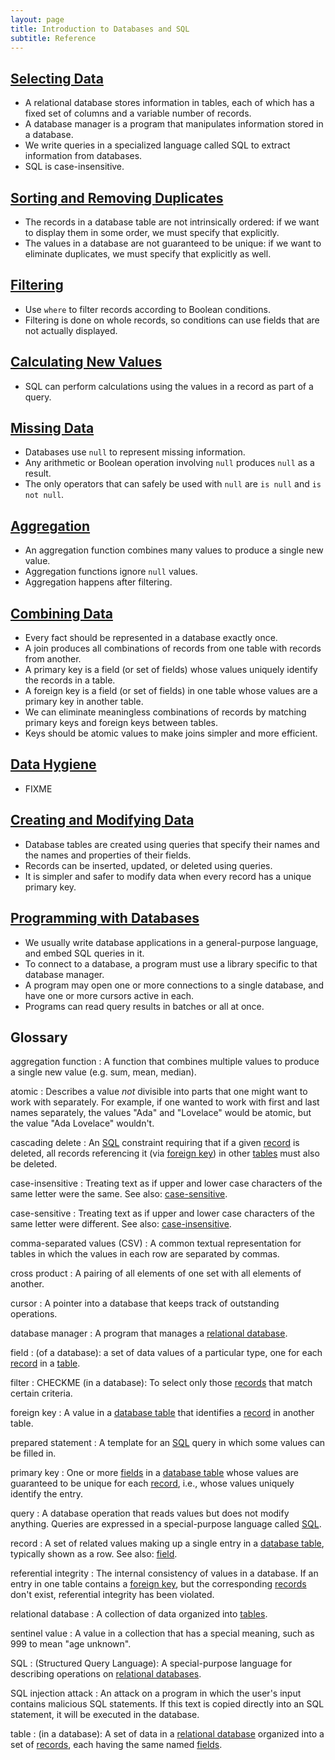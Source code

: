 ```yaml
---
layout: page
title: Introduction to Databases and SQL
subtitle: Reference
---
```

## [Selecting Data](01-select.html)

*   A relational database stores information in tables,
    each of which has a fixed set of columns and a variable number of records.
*   A database manager is a program that manipulates information stored in a database.
*   We write queries in a specialized language called SQL to extract information from databases.
*   SQL is case-insensitive.

## [Sorting and Removing Duplicates](02-sort-dup.html)
 
*   The records in a database table are not intrinsically ordered:
    if we want to display them in some order,
    we must specify that explicitly.
*   The values in a database are not guaranteed to be unique:
    if we want to eliminate duplicates,
    we must specify that explicitly as well.

## [Filtering](03-filter.html)

*   Use `where` to filter records according to Boolean conditions.
*   Filtering is done on whole records,
    so conditions can use fields that are not actually displayed.

## [Calculating New Values](04-calc.htl)

*   SQL can perform calculations using the values in a record as part of a query.

## [Missing Data](05-null.html)

*   Databases use `null` to represent missing information.
*   Any arithmetic or Boolean operation involving `null` produces `null` as a result.
*   The only operators that can safely be used with `null` are `is null` and `is not null`.

## [Aggregation](06-agg.html)

*   An aggregation function combines many values to produce a single new value.
*   Aggregation functions ignore `null` values.
*   Aggregation happens after filtering.

## [Combining Data](07-join.html)

*   Every fact should be represented in a database exactly once.
*   A join produces all combinations of records from one table with records from another.
*   A primary key is a field (or set of fields) whose values uniquely identify the records in a table.
*   A foreign key is a field (or set of fields) in one table whose values are a primary key in another table.
*   We can eliminate meaningless combinations of records by matching primary keys and foreign keys between tables.
*   Keys should be atomic values to make joins simpler and more efficient.

## [Data Hygiene](08-hygiene.html)

*   FIXME

## [Creating and Modifying Data](09-create.html)

*   Database tables are created using queries that specify their names and the names and properties of their fields.
*   Records can be inserted, updated, or deleted using queries.
*   It is simpler and safer to modify data when every record has a unique primary key.

## [Programming with Databases](10-prog.html)

*   We usually write database applications in a general-purpose language, and embed SQL queries in it.
*   To connect to a database, a program must use a library specific to that database manager.
*   A program may open one or more connections to a single database, and have one or more cursors active in each.
*   Programs can read query results in batches or all at once.

## Glossary

aggregation function
:   A function that combines multiple values to produce a
    single new value (e.g. sum, mean, median).

atomic
:   Describes a value *not* divisible into parts that one
    might want to work with separately. For example, if one
    wanted to work with first and last names separately, the
    values "Ada" and "Lovelace" would be atomic, but the value
    "Ada Lovelace" wouldn't.

cascading delete
:   An [SQL](#sql) constraint requiring that if a given [record](#record) is
    deleted, all records referencing it (via [foreign key](#foreign-key)) in
    other [tables](#table) must also be deleted.

case-insensitive
:   Treating text as if upper and lower case characters of the same letter were the same.
    See also: [case-sensitive](#case-sensitive).

case-sensitive
:   Treating text as if upper and lower case characters of the same letter were different.
    See also: [case-insensitive](#case-insensitive).

comma-separated values (CSV)
:   A common textual representation for tables
    in which the values in each row are separated by commas.

cross product
:   A pairing of all elements of one set with all elements of another.

cursor
:   A pointer into a database that keeps track of outstanding operations.

database manager
:   A program that manages a [relational database](#relational-database).

field
:   (of a database): a set of data values of a particular type,
    one for each [record](#record) in a [table](#table).

filter
:   CHECKME (in a database):
    To select only those [records](#record) that match certain criteria.

foreign key
:   A value in a [database table](#table)
    that identifies a [record](#record) in another table.

prepared statement
:   A template for an [SQL](#sql) query in which some values can be filled in.

primary key
:   One or more [fields](#field) in a [database table](#table)
    whose values are guaranteed to be unique for each [record](#record),
    i.e., whose values uniquely identify the entry.

query
:   A database operation that reads values but does not modify anything.
    Queries are expressed in a special-purpose language called [SQL](#sql).

record
:   A set of related values making up a single entry in a [database table](#table),
    typically shown as a row. See also: [field](#field).


referential integrity
:   The internal consistency of values in a database.
    If an entry in one table contains a [foreign key](#foreign-key),
    but the corresponding [records](#record) don't exist,
    referential integrity has been violated.

relational database
:   A collection of data organized into [tables](#table).

sentinel value
:   A value in a collection that has a special meaning,
    such as 999 to mean "age unknown".


SQL
:   (Structured Query Language):
    A special-purpose language for describing operations on [relational databases](#relational-database).

SQL injection attack
:   An attack on a program in which the user's input contains malicious SQL statements.
    If this text is copied directly into an SQL statement,
    it will be executed in the database.


table
:   (in a database):
    A set of data in a [relational database](#relational-database)
    organized into a set of [records](#record),
    each having the same named [fields](#field).
